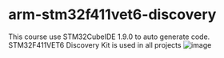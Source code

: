 # arm-stm32f411vet6-discovery

This course use STM32CubeIDE 1.9.0 to auto generate code.
 <br /> STM32F411VET6 Discovery Kit is used in all projects
![image](https://user-images.githubusercontent.com/94094574/175446609-5d05014b-8df7-4353-87fd-cb705cd6c6f5.png)
